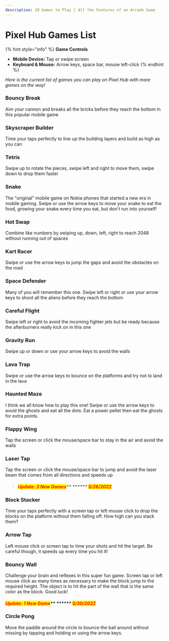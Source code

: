 ```yaml
---
description: 20 Games to Play | All the Features of an Arcade Game
---
```


# Pixel Hub Games List

{% hint style="info" %}
**Game Controls**

* **Mobile Device:** Tap or swipe screen
* **Keyboard & Mouse:** Arrow keys, space bar, mouse left-click
{% endhint %}

_Here is the current list of games you can play on Pixel Hub with more games on the way!_

### Bouncy Break

Aim your cannon and breaks all the bricks before they reach the bottom in this popular mobile game

### Skyscraper Builder

Time your taps perfectly to line up the building layers and build as high as you can

### Tetris

Swipe up to rotate the pieces, swipe left and right to move them, swipe down to drop them faster

### Snake

The "original" mobile game on Nokia phones that started a new era in mobile gaming.  Swipe or use the arrow keys to move your snake to eat the food, growing your snake every time you eat, but don't run into yourself!

### Hot Swap

Combine like numbers by swiping up, down, left, right to reach 2048 without running out of spaces

### Kart Racer

Swipe or use the arrow keys to jump the gaps and avoid the obstacles on the road

### Space Defender

Many of you will remember this one.  Swipe left or right or use your arrow keys to shoot all the aliens before they reach the bottom

### Careful Flight

Swipe left or right to avoid the incoming fighter jets but be ready because the afterburners really kick on in this one

### Gravity Run

Swipe up or down or use your arrow keys to avoid the walls

### Lava Trap

Swipe or use the arrow keys to bounce on the platforms and try not to land in the lava

### Haunted Maze

I think we all know how to play this one!  Swipe or use the arrow keys to avoid the ghosts and eat all the dots.  Eat a power pellet then eat the ghosts for extra points.

### Flappy Wing

Tap the screen or click the mouse/space bar to stay in the air and avoid the walls

### Laser Tap

Tap the screen or click the mouse/space bar to jump and avoid the laser beam that comes from all directions and speeds up

> #### _<mark style="color:red;">**Update: 3 New Games**</mark>** ****** <mark style="color:red;">5/26/2022</mark>_

### Block Stacker

Time your taps perfectly with a screen tap or left mouse click to drop the blocks on the platform without them falling off.  How high can you stack them?

### Arrow Tap

Left mouse click or screen tap to time your shots and hit the target.  Be careful though, it speeds up every time you hit it!

### Bouncy Wall

Challenge your brain and reflexes in this super fun game.  Screen tap or left mouse click as many times as necessary to make the block jump to the required height.  The object is to hit the part of the wall that is the same color as the block.  Good luck!

#### _<mark style="color:red;">**Update: 1 New Game**</mark>** ****** <mark style="color:red;">5/30/2022</mark>_

### Circle Pong

Move the paddle around the circle to bounce the ball around without missing by tapping and holding or using the arrow keys.
